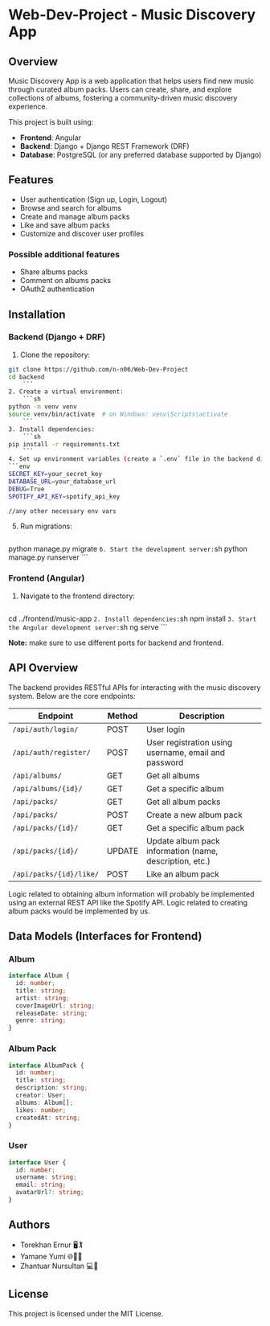 # Web-Dev-Project - Music Discovery App

## Overview
Music Discovery App is a web application that helps users find new music through curated album packs. Users can create, share, and explore collections of albums, fostering a community-driven music discovery experience.

This project is built using:
- **Frontend**: Angular
- **Backend**: Django + Django REST Framework (DRF)
- **Database**: PostgreSQL (or any preferred database supported by Django)
## Features
- User authentication (Sign up, Login, Logout)
- Browse and search for albums
- Create and manage album packs
- Like and save album packs
- Customize and discover user profiles
### Possible additional features
- Share albums packs
- Comment on albums packs
- OAuth2 authentication

## Installation

### Backend (Django + DRF)
1. Clone the repository:
```sh
git clone https://github.com/n-n06/Web-Dev-Project
cd backend
    ```
2. Create a virtual environment:
    ```sh
python -m venv venv
source venv/bin/activate  # on Windows: venv\Scripts\activate
    ```
3. Install dependencies:
    ```sh
pip install -r requirements.txt
    ```
4. Set up environment variables (create a `.env` file in the backend directory):
```env
SECRET_KEY=your_secret_key
DATABASE_URL=your_database_url
DEBUG=True
SPOTIFY_API_KEY=spotify_api_key

//any other necessary env vars
```
5. Run migrations:
    ```sh
python manage.py migrate
    ```
6. Start the development server:
    ```sh
python manage.py runserver
    ```

### Frontend (Angular)
1. Navigate to the frontend directory:
    ```sh
cd ../frontend/music-app
    ```
2. Install dependencies:
    ```sh
npm install
    ```
3. Start the Angular development server:
    ```sh
ng serve
    ```

**Note:** make sure to use different ports for backend and frontend. 
## API Overview
The backend provides RESTful APIs for interacting with the music discovery system. Below are the core endpoints:

| Endpoint                | Method | Description                                             |
| ----------------------- | ------ | ------------------------------------------------------- |
| `/api/auth/login/`      | POST   | User login                                              |
| `/api/auth/register/`   | POST   | User registration using username, email and password    |
| `/api/albums/`          | GET    | Get all albums                                          |
| `/api/albums/{id}/`     | GET    | Get a specific album                                    |
| `/api/packs/`           | GET    | Get all album packs                                     |
| `/api/packs/`           | POST   | Create a new album pack                                 |
| `/api/packs/{id}/`      | GET    | Get a specific album pack                               |
| `/api/packs/{id}/`      | UPDATE | Update album pack information (name, description, etc.) |
| `/api/packs/{id}/like/` | POST   | Like an album pack                                      |

Logic related to obtaining album information will probably be implemented using an external REST API like the Spotify API.
Logic related to creating album packs would be implemented by us.
## Data Models (Interfaces for Frontend)
### Album
```ts
interface Album {
  id: number;
  title: string;
  artist: string;
  coverImageUrl: string;
  releaseDate: string;
  genre: string;
}
```

### Album Pack
```ts
interface AlbumPack {
  id: number;
  title: string;
  description: string;
  creator: User;
  albums: Album[];
  likes: number;
  createdAt: string;
}
```
### User
```ts
interface User {
  id: number;
  username: string;
  email: string;
  avatarUrl?: string;
}
```

## Authors
- Torekhan Ernur 🖥️🏌️
- Yamane Yumi 🌐👩‍🎨
- Zhantuar Nursultan 💻🎹
## License
This project is licensed under the MIT License.
